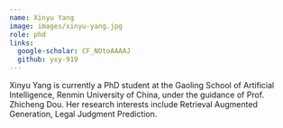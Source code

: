 ```yaml
---
name: Xinyu Yang
image: images/xinyu-yang.jpg
role: phd
links:
  google-scholar: CF_NOtoAAAAJ
  github: yxy-919
---
```


Xinyu Yang is currently a PhD student at the Gaoling School of Artificial Intelligence, Renmin University of China, under the guidance of Prof. Zhicheng Dou. Her research interests include Retrieval Augmented Generation, Legal Judgment Prediction.